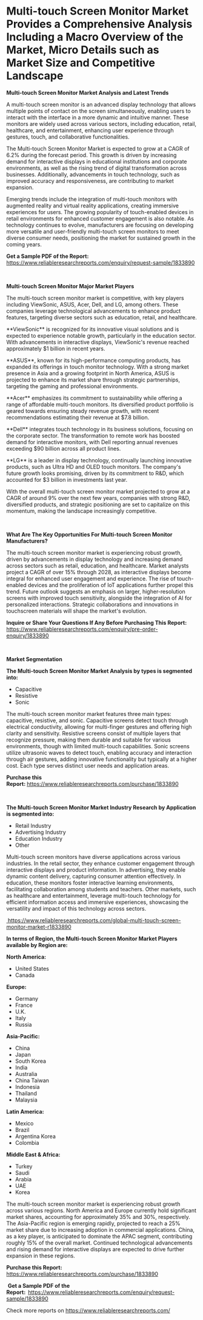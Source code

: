 <p><h1>Multi-touch Screen Monitor Market Provides a Comprehensive Analysis Including a Macro Overview of the Market, Micro Details such as Market Size and Competitive Landscape</h1></p><p><strong>Multi-touch Screen Monitor Market Analysis and Latest Trends</strong></p>
<p><p>A multi-touch screen monitor is an advanced display technology that allows multiple points of contact on the screen simultaneously, enabling users to interact with the interface in a more dynamic and intuitive manner. These monitors are widely used across various sectors, including education, retail, healthcare, and entertainment, enhancing user experience through gestures, touch, and collaborative functionalities.</p><p>The Multi-touch Screen Monitor Market is expected to grow at a CAGR of 6.2% during the forecast period. This growth is driven by increasing demand for interactive displays in educational institutions and corporate environments, as well as the rising trend of digital transformation across businesses. Additionally, advancements in touch technology, such as improved accuracy and responsiveness, are contributing to market expansion.</p><p>Emerging trends include the integration of multi-touch monitors with augmented reality and virtual reality applications, creating immersive experiences for users. The growing popularity of touch-enabled devices in retail environments for enhanced customer engagement is also notable. As technology continues to evolve, manufacturers are focusing on developing more versatile and user-friendly multi-touch screen monitors to meet diverse consumer needs, positioning the market for sustained growth in the coming years.</p></p>
<p><strong>Get a Sample PDF of the Report:&nbsp;</strong> <a href="https://www.reliableresearchreports.com/enquiry/request-sample/1833890?utm_campaign=2746&utm_medium=2&utm_source=Github&utm_content=ia&utm_term=28022025&utm_id=multi-touch-screen-monitor">https://www.reliableresearchreports.com/enquiry/request-sample/1833890</a></p>
<p>&nbsp;</p>
<p><strong>Multi-touch Screen Monitor Major Market Players</strong></p>
<p><p>The multi-touch screen monitor market is competitive, with key players including ViewSonic, ASUS, Acer, Dell, and LG, among others. These companies leverage technological advancements to enhance product features, targeting diverse sectors such as education, retail, and healthcare.</p><p>**ViewSonic** is recognized for its innovative visual solutions and is expected to experience notable growth, particularly in the education sector. With advancements in interactive displays, ViewSonic's revenue reached approximately $1 billion in recent years.</p><p>**ASUS**, known for its high-performance computing products, has expanded its offerings in touch monitor technology. With a strong market presence in Asia and a growing footprint in North America, ASUS is projected to enhance its market share through strategic partnerships, targeting the gaming and professional environments.</p><p>**Acer** emphasizes its commitment to sustainability while offering a range of affordable multi-touch monitors. Its diversified product portfolio is geared towards ensuring steady revenue growth, with recent recommendations estimating their revenue at $7.8 billion.</p><p>**Dell** integrates touch technology in its business solutions, focusing on the corporate sector. The transformation to remote work has boosted demand for interactive monitors, with Dell reporting annual revenues exceeding $90 billion across all product lines.</p><p>**LG** is a leader in display technology, continually launching innovative products, such as Ultra HD and OLED touch monitors. The company's future growth looks promising, driven by its commitment to R&D, which accounted for $3 billion in investments last year.</p><p>With the overall multi-touch screen monitor market projected to grow at a CAGR of around 9% over the next few years, companies with strong R&D, diversified products, and strategic positioning are set to capitalize on this momentum, making the landscape increasingly competitive.</p></p>
<p>&nbsp;</p>
<p><strong>What Are The Key Opportunities For Multi-touch Screen Monitor Manufacturers?</strong></p>
<p><p>The multi-touch screen monitor market is experiencing robust growth, driven by advancements in display technology and increasing demand across sectors such as retail, education, and healthcare. Market analysts project a CAGR of over 15% through 2028, as interactive displays become integral for enhanced user engagement and experience. The rise of touch-enabled devices and the proliferation of IoT applications further propel this trend. Future outlook suggests an emphasis on larger, higher-resolution screens with improved touch sensitivity, alongside the integration of AI for personalized interactions. Strategic collaborations and innovations in touchscreen materials will shape the market's evolution.</p></p>
<p><strong>Inquire or Share Your Questions If Any Before Purchasing This Report:</strong> <a href="https://www.reliableresearchreports.com/enquiry/pre-order-enquiry/1833890?utm_campaign=2746&utm_medium=2&utm_source=Github&utm_content=ia&utm_term=28022025&utm_id=multi-touch-screen-monitor">https://www.reliableresearchreports.com/enquiry/pre-order-enquiry/1833890</a></p>
<p>&nbsp;</p>
<p><strong>Market Segmentation</strong></p>
<p><strong>The Multi-touch Screen Monitor Market Analysis by types is segmented into:</strong></p>
<p><ul><li>Capacitive</li><li>Resistive</li><li>Sonic</li></ul></p>
<p><p>The multi-touch screen monitor market features three main types: capacitive, resistive, and sonic. Capacitive screens detect touch through electrical conductivity, allowing for multi-finger gestures and offering high clarity and sensitivity. Resistive screens consist of multiple layers that recognize pressure, making them durable and suitable for various environments, though with limited multi-touch capabilities. Sonic screens utilize ultrasonic waves to detect touch, enabling accuracy and interaction through air gestures, adding innovative functionality but typically at a higher cost. Each type serves distinct user needs and application areas.</p></p>
<p><strong>Purchase this Report:&nbsp;</strong><a href="https://www.reliableresearchreports.com/purchase/1833890?utm_campaign=2746&utm_medium=2&utm_source=Github&utm_content=ia&utm_term=28022025&utm_id=multi-touch-screen-monitor">https://www.reliableresearchreports.com/purchase/1833890</a></p>
<p>&nbsp;</p>
<p><strong>The Multi-touch Screen Monitor Market Industry Research by Application is segmented into:</strong></p>
<p><ul><li>Retail Industry</li><li>Advertising Industry</li><li>Education Industry</li><li>Other</li></ul></p>
<p><p>Multi-touch screen monitors have diverse applications across various industries. In the retail sector, they enhance customer engagement through interactive displays and product information. In advertising, they enable dynamic content delivery, capturing consumer attention effectively. In education, these monitors foster interactive learning environments, facilitating collaboration among students and teachers. Other markets, such as healthcare and entertainment, leverage multi-touch technology for efficient information access and immersive experiences, showcasing the versatility and impact of this technology across sectors.</p></p>
<p><a href="https://www.reliableresearchreports.com/global-multi-touch-screen-monitor-market-r1833890?utm_campaign=2746&utm_medium=2&utm_source=Github&utm_content=ia&utm_term=28022025&utm_id=multi-touch-screen-monitor">&nbsp;https://www.reliableresearchreports.com/global-multi-touch-screen-monitor-market-r1833890</a></p>
<p><strong>In terms of Region, the Multi-touch Screen Monitor Market Players available by Region are:</strong></p>
<p>
    <p> <strong> North America: </strong>
        <ul>
            <li>United States</li>
            <li>Canada</li>
        </ul>
        </p> 
    <p> <strong> Europe: </strong>
        <ul>
            <li>Germany</li>
            <li>France</li>
            <li>U.K.</li>
            <li>Italy</li>
            <li>Russia</li>
        </ul>
        </p> 
    <p> <strong> Asia-Pacific: </strong>
        <ul>
            <li>China</li>
            <li>Japan</li>
            <li>South Korea</li>
            <li>India</li>
            <li>Australia</li>
            <li>China Taiwan</li>
            <li>Indonesia</li>
            <li>Thailand</li>
            <li>Malaysia</li>
        </ul>
        </p> 
    <p> <strong> Latin America: </strong>
        <ul>
            <li>Mexico</li>
            <li>Brazil</li>
            <li>Argentina Korea</li>
            <li>Colombia</li>
        </ul>
        </p> 
    <p> <strong> Middle East & Africa: </strong>
        <ul>
            <li>Turkey</li>
            <li>Saudi</li>
            <li>Arabia</li>
            <li>UAE</li>
            <li>Korea</li>
        </ul>
    </p>
    </p>
<p><p>The multi-touch screen monitor market is experiencing robust growth across various regions. North America and Europe currently hold significant market shares, accounting for approximately 35% and 30%, respectively. The Asia-Pacific region is emerging rapidly, projected to reach a 25% market share due to increasing adoption in commercial applications. China, as a key player, is anticipated to dominate the APAC segment, contributing roughly 15% of the overall market. Continued technological advancements and rising demand for interactive displays are expected to drive further expansion in these regions.</p></p>
<p><strong>Purchase this Report: </strong><a href="https://www.reliableresearchreports.com/purchase/1833890?utm_campaign=2746&utm_medium=2&utm_source=Github&utm_content=ia&utm_term=28022025&utm_id=multi-touch-screen-monitor">https://www.reliableresearchreports.com/purchase/1833890</a></p>
<p>&nbsp;<strong>Get a Sample PDF of the Report:&nbsp;&nbsp;</strong><a href="https://www.reliableresearchreports.com/enquiry/request-sample/1833890?utm_campaign=2746&utm_medium=2&utm_source=Github&utm_content=ia&utm_term=28022025&utm_id=multi-touch-screen-monitor">https://www.reliableresearchreports.com/enquiry/request-sample/1833890</a></p>
<p><strong></strong></p>
<p>Check more reports on <a href="https://www.reliableresearchreports.com/?utm_campaign=2746&utm_medium=2&utm_source=Github&utm_content=ia&utm_term=28022025&utm_id=multi-touch-screen-monitor">https://www.reliableresearchreports.com/</a></p>